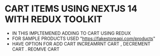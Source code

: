# CART ITEMS USING NEXTJS 14 WITH REDUX TOOLKIT

- IN THIS IMPLTEMENED ADDING TO CART USING REDUX 
- FOR SAMPLE PRODUCTS USED "https://fakestoreapi.com/products" 
- HAVE OPTION FOR ADD CART INCREAMRNT CART , DECREMENT CART . REOMVE CART